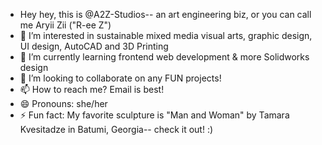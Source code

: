 -  Hey hey, this is @A2Z-Studios-- an art engineering biz, or you can call me Aryii Zii ("R-ee Z")
- 👀 I’m interested in sustainable mixed media visual arts, graphic design, UI design, AutoCAD and 3D Printing
- 🌱 I’m currently learning frontend web development & more Solidworks design
- 💞️ I’m looking to collaborate on any FUN projects! 
- 📫 How to reach me? Email is best! 
- 😄 Pronouns: she/her
- ⚡ Fun fact: My favorite sculpture is "Man and Woman" by Tamara Kvesitadze in Batumi, Georgia-- check it out! :)

<!---
A2Z-Studios/A2Z-Studios is a ✨ special ✨ repository because its `README.md` (this file) appears on your GitHub profile.
You can click the Preview link to take a look at your changes.
--->
